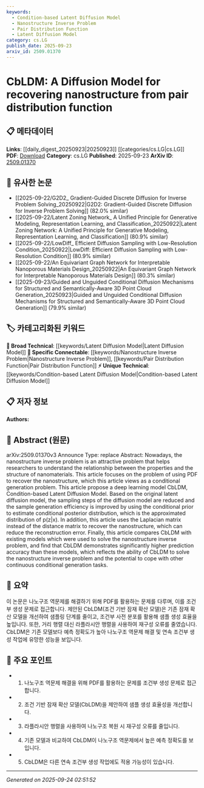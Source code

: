 ```yaml
---
keywords:
  - Condition-based Latent Diffusion Model
  - Nanostructure Inverse Problem
  - Pair Distribution Function
  - Latent Diffusion Model
category: cs.LG
publish_date: 2025-09-23
arxiv_id: 2509.01370
---
```


<!-- KEYWORD_LINKING_METADATA:
{
  "processed_timestamp": "2025-09-24T02:51:52.431740",
  "vocabulary_version": "1.0",
  "selected_keywords": [
    "Condition-based Latent Diffusion Model",
    "Nanostructure Inverse Problem",
    "Pair Distribution Function",
    "Latent Diffusion Model"
  ],
  "rejected_keywords": [],
  "similarity_scores": {
    "Condition-based Latent Diffusion Model": 0.78,
    "Nanostructure Inverse Problem": 0.77,
    "Pair Distribution Function": 0.72,
    "Latent Diffusion Model": 0.75
  },
  "extraction_method": "AI_prompt_based",
  "budget_applied": true,
  "candidates_json": {
    "candidates": [
      {
        "surface": "CbLDM",
        "canonical": "Condition-based Latent Diffusion Model",
        "aliases": [
          "CbLDM"
        ],
        "category": "unique_technical",
        "rationale": "This model is central to the paper's contribution and represents a novel approach to solving the nanostructure inverse problem.",
        "novelty_score": 0.85,
        "connectivity_score": 0.65,
        "specificity_score": 0.9,
        "link_intent_score": 0.78
      },
      {
        "surface": "nanostructure inverse problem",
        "canonical": "Nanostructure Inverse Problem",
        "aliases": [
          "nanostructure recovery"
        ],
        "category": "specific_connectable",
        "rationale": "This problem is a key focus of the paper and connects to broader research in material science and computational methods.",
        "novelty_score": 0.7,
        "connectivity_score": 0.8,
        "specificity_score": 0.85,
        "link_intent_score": 0.77
      },
      {
        "surface": "pair distribution function",
        "canonical": "Pair Distribution Function",
        "aliases": [
          "PDF"
        ],
        "category": "specific_connectable",
        "rationale": "This is a critical method used in the paper for nanostructure recovery, linking to studies in material characterization.",
        "novelty_score": 0.65,
        "connectivity_score": 0.75,
        "specificity_score": 0.8,
        "link_intent_score": 0.72
      },
      {
        "surface": "latent diffusion model",
        "canonical": "Latent Diffusion Model",
        "aliases": [
          "LDM"
        ],
        "category": "broad_technical",
        "rationale": "This model is foundational to the proposed method and connects to a broader class of generative models in machine learning.",
        "novelty_score": 0.6,
        "connectivity_score": 0.85,
        "specificity_score": 0.7,
        "link_intent_score": 0.75
      }
    ],
    "ban_list_suggestions": [
      "conditional generation",
      "reconstruction error"
    ]
  },
  "decisions": [
    {
      "candidate_surface": "CbLDM",
      "resolved_canonical": "Condition-based Latent Diffusion Model",
      "decision": "linked",
      "scores": {
        "novelty": 0.85,
        "connectivity": 0.65,
        "specificity": 0.9,
        "link_intent": 0.78
      }
    },
    {
      "candidate_surface": "nanostructure inverse problem",
      "resolved_canonical": "Nanostructure Inverse Problem",
      "decision": "linked",
      "scores": {
        "novelty": 0.7,
        "connectivity": 0.8,
        "specificity": 0.85,
        "link_intent": 0.77
      }
    },
    {
      "candidate_surface": "pair distribution function",
      "resolved_canonical": "Pair Distribution Function",
      "decision": "linked",
      "scores": {
        "novelty": 0.65,
        "connectivity": 0.75,
        "specificity": 0.8,
        "link_intent": 0.72
      }
    },
    {
      "candidate_surface": "latent diffusion model",
      "resolved_canonical": "Latent Diffusion Model",
      "decision": "linked",
      "scores": {
        "novelty": 0.6,
        "connectivity": 0.85,
        "specificity": 0.7,
        "link_intent": 0.75
      }
    }
  ]
}
-->

# CbLDM: A Diffusion Model for recovering nanostructure from pair distribution function

## 📋 메타데이터

**Links**: [[daily_digest_20250923|20250923]] [[categories/cs.LG|cs.LG]]
**PDF**: [Download](https://arxiv.org/pdf/2509.01370.pdf)
**Category**: cs.LG
**Published**: 2025-09-23
**ArXiv ID**: [2509.01370](https://arxiv.org/abs/2509.01370)

## 🔗 유사한 논문
- [[2025-09-22/G2D2_ Gradient-Guided Discrete Diffusion for Inverse Problem Solving_20250922|G2D2: Gradient-Guided Discrete Diffusion for Inverse Problem Solving]] (82.0% similar)
- [[2025-09-22/Latent Zoning Network_ A Unified Principle for Generative Modeling, Representation Learning, and Classification_20250922|Latent Zoning Network: A Unified Principle for Generative Modeling, Representation Learning, and Classification]] (80.9% similar)
- [[2025-09-22/LowDiff_ Efficient Diffusion Sampling with Low-Resolution Condition_20250922|LowDiff: Efficient Diffusion Sampling with Low-Resolution Condition]] (80.9% similar)
- [[2025-09-22/An Equivariant Graph Network for Interpretable Nanoporous Materials Design_20250922|An Equivariant Graph Network for Interpretable Nanoporous Materials Design]] (80.3% similar)
- [[2025-09-23/Guided and Unguided Conditional Diffusion Mechanisms for Structured and Semantically-Aware 3D Point Cloud Generation_20250923|Guided and Unguided Conditional Diffusion Mechanisms for Structured and Semantically-Aware 3D Point Cloud Generation]] (79.9% similar)

## 🏷️ 카테고리화된 키워드
**🧠 Broad Technical**: [[keywords/Latent Diffusion Model|Latent Diffusion Model]]
**🔗 Specific Connectable**: [[keywords/Nanostructure Inverse Problem|Nanostructure Inverse Problem]], [[keywords/Pair Distribution Function|Pair Distribution Function]]
**⚡ Unique Technical**: [[keywords/Condition-based Latent Diffusion Model|Condition-based Latent Diffusion Model]]

## 📋 저자 정보

**Authors:** 

## 📄 Abstract (원문)

arXiv:2509.01370v3 Announce Type: replace 
Abstract: Nowadays, the nanostructure inverse problem is an attractive problem that helps researchers to understand the relationship between the properties and the structure of nanomaterials. This article focuses on the problem of using PDF to recover the nanostructure, which this article views as a conditional generation problem. This article propose a deep learning model CbLDM, Condition-based Latent Diffusion Model. Based on the original latent diffusion model, the sampling steps of the diffusion model are reduced and the sample generation efficiency is improved by using the conditional prior to estimate conditional posterior distribution, which is the approximated distribution of p(z|x). In addition, this article uses the Laplacian matrix instead of the distance matrix to recover the nanostructure, which can reduce the reconstruction error. Finally, this article compares CbLDM with existing models which were used to solve the nanostructure inverse problem, and find that CbLDM demonstrates significantly higher prediction accuracy than these models, which reflects the ability of CbLDM to solve the nanostructure inverse problem and the potential to cope with other continuous conditional generation tasks.

## 📝 요약

이 논문은 나노구조 역문제를 해결하기 위해 PDF를 활용하는 문제를 다루며, 이를 조건부 생성 문제로 접근합니다. 제안된 CbLDM(조건 기반 잠재 확산 모델)은 기존 잠재 확산 모델을 개선하여 샘플링 단계를 줄이고, 조건부 사전 분포를 활용해 샘플 생성 효율을 높입니다. 또한, 거리 행렬 대신 라플라시안 행렬을 사용하여 재구성 오류를 줄였습니다. CbLDM은 기존 모델보다 예측 정확도가 높아 나노구조 역문제 해결 및 연속 조건부 생성 작업에 유망한 성능을 보입니다.

## 🎯 주요 포인트

- 1. 나노구조 역문제 해결을 위해 PDF를 활용하는 문제를 조건부 생성 문제로 접근합니다.
- 2. 조건 기반 잠재 확산 모델(CbLDM)을 제안하여 샘플 생성 효율성을 개선합니다.
- 3. 라플라시안 행렬을 사용하여 나노구조 복원 시 재구성 오류를 줄입니다.
- 4. 기존 모델과 비교하여 CbLDM이 나노구조 역문제에서 높은 예측 정확도를 보입니다.
- 5. CbLDM은 다른 연속 조건부 생성 작업에도 적용 가능성이 있습니다.


---

*Generated on 2025-09-24 02:51:52*